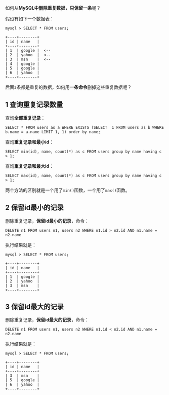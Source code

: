 如何从**MySQL中删除重复数据，只保留一条**呢？

假设有如下一个数据表：

```
mysql > SELECT * FROM users;

+----+--------+
| id | name   |
+----+--------+
| 1  | google |  <--
| 2  | yahoo  |  <--
| 3  | msn    |  <--
| 4  | google |
| 5  | google |
| 6  | yahoo  |
+----+--------+
```

后面`3`条都是重复的数据，如何用**一条命令**删掉这些重复数据呢？

## 1 查询重复记录数量

查询**全部重复记录**：

```mysql
SELECT * FROM users as a WHERE EXISTS (SELECT  1 FROM users as b WHERE b.name = a.name LIMIT 1, 1) order by name;
```

查询**重复记录和最小id**：

```mysql
SELECT min(id), name, count(*) as c FROM users group by name having c > 1;
```

查询**重复记录和最大id**：

```mysql
SELECT max(id), name, count(*) as c FROM users group by name having c > 1;
```

两个方法的区别就是一个用了`min()`函数，一个用了`max()`函数。

## 2 保留id最小的记录

删除重复记录，**保留id最小的记录**，命令：

```mysql
DELETE n1 FROM users n1, users n2 WHERE n1.id > n2.id AND n1.name = n2.name
```

执行结果就是：

```mysql
mysql > SELECT * FROM users;

+----+--------+
| id | name   |
+----+--------+
| 1  | google |
| 2  | yahoo  |
| 3  | msn    |
+----+--------+
```

## 3 保留id最大的记录

删除重复记录，**保留id最大的记录**，命令：

```mysql
DELETE n1 FROM users n1, users n2 WHERE n1.id < n2.id AND n1.name = n2.name
```

执行结果就是：

```mysql
mysql > SELECT * FROM users;

+----+--------+
| id | name   |
+----+--------+
| 3  | msn    |
| 5  | google |
| 6  | yahoo  |
+----+--------+
```

